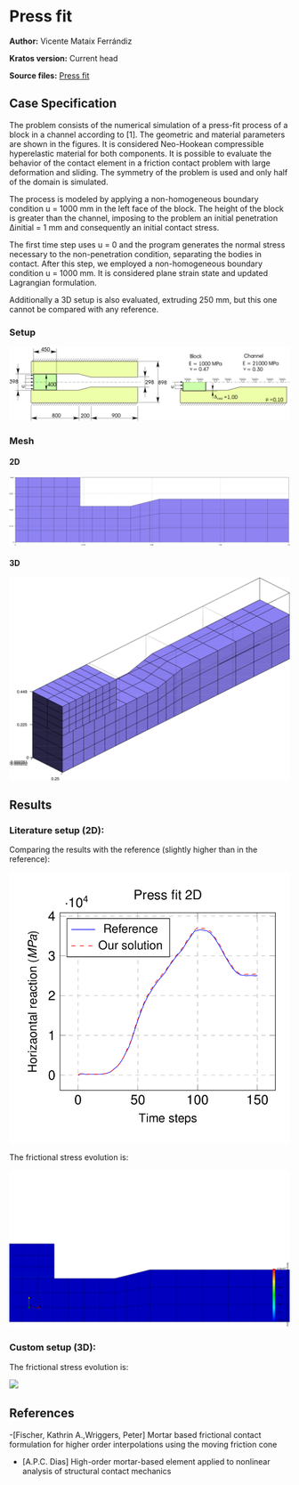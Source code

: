 # Press fit

**Author:** Vicente Mataix Ferrándiz

**Kratos version:** Current head

**Source files:** [Press fit](https://github.com/KratosMultiphysics/Examples/tree/master/contact_structural_mechanics/use_cases/press_fit/source)

## Case Specification

The problem consists of the numerical simulation of a press-fit process of a block in a channel according to [1].
The geometric and material parameters are shown in the figures. It is considered Neo-Hookean compressible hyperelastic material for both components. It is possible to evaluate the behavior of the contact element in a friction contact problem with large deformation and sliding. The symmetry of the problem is used and only half of the domain is simulated.

The process is modeled by applying a non-homogeneous boundary condition u = 1000 mm in the left face of the block. The height of the block is greater than the channel, imposing to the problem an initial penetration ∆initial = 1 mm and consequently an initial contact stress. 

The first time step uses u = 0 and the program generates the normal stress necessary to the non-penetration condition, separating the bodies in contact. After this step, we employed a non-homogeneous boundary condition u = 1000 mm.  It is considered plane strain state and updated Lagrangian formulation.

Additionally a 3D setup is also evaluated, extruding 250 mm, but this one cannot be compared with any reference.

### Setup

<p align="center">
  <img src="data/setup.png" alt="Mesh1" style="width: 600px;"/>
</p>

### Mesh

#### 2D

<p align="center">
  <img src="data/mesh_2d.png" alt="Mesh1" style="width: 600px;"/>
</p>

#### 3D
	
<p align="center">
  <img src="data/mesh_3d.png" alt="Mesh1" style="width: 600px;"/>
</p>


## Results

### Literature setup (2D):

Comparing the results with the reference (slightly higher than in the reference):

<p align="center">
  <img src="data/solution.png" alt="Mesh1" style="width: 600px;"/>
</p>

The frictional stress evolution is:

![](data/animation_2d.gif)

### Custom setup (3D):

The frictional stress evolution is:

![](data/animation_3d.gif)

## References

-[Fischer, Kathrin A.,Wriggers, Peter] Mortar based frictional contact formulation for higher order interpolations using the moving friction cone
- [A.P.C. Dias] High-order mortar-based element applied to nonlinear analysis of structural contact mechanics